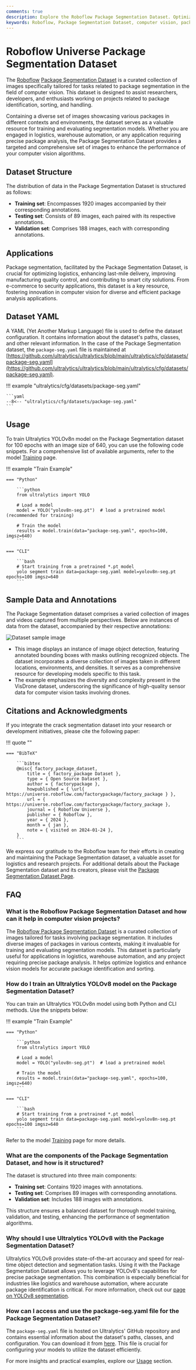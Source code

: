 ```yaml
---
comments: true
description: Explore the Roboflow Package Segmentation Dataset. Optimize logistics and enhance vision models with curated images for package identification and sorting.
keywords: Roboflow, Package Segmentation Dataset, computer vision, package identification, logistics, warehouse automation, segmentation models, training data
---
```


# Roboflow Universe Package Segmentation Dataset

The [Roboflow](https://roboflow.com/?ref=ultralytics) [Package Segmentation Dataset](https://universe.roboflow.com/factorypackage/factory_package) is a curated collection of images specifically tailored for tasks related to package segmentation in the field of computer vision. This dataset is designed to assist researchers, developers, and enthusiasts working on projects related to package identification, sorting, and handling.

Containing a diverse set of images showcasing various packages in different contexts and environments, the dataset serves as a valuable resource for training and evaluating segmentation models. Whether you are engaged in logistics, warehouse automation, or any application requiring precise package analysis, the Package Segmentation Dataset provides a targeted and comprehensive set of images to enhance the performance of your computer vision algorithms.

## Dataset Structure

The distribution of data in the Package Segmentation Dataset is structured as follows:

- **Training set**: Encompasses 1920 images accompanied by their corresponding annotations.
- **Testing set**: Consists of 89 images, each paired with its respective annotations.
- **Validation set**: Comprises 188 images, each with corresponding annotations.

## Applications

Package segmentation, facilitated by the Package Segmentation Dataset, is crucial for optimizing logistics, enhancing last-mile delivery, improving manufacturing quality control, and contributing to smart city solutions. From e-commerce to security applications, this dataset is a key resource, fostering innovation in computer vision for diverse and efficient package analysis applications.

## Dataset YAML

A YAML (Yet Another Markup Language) file is used to define the dataset configuration. It contains information about the dataset's paths, classes, and other relevant information. In the case of the Package Segmentation dataset, the `package-seg.yaml` file is maintained at [https://github.com/ultralytics/ultralytics/blob/main/ultralytics/cfg/datasets/package-seg.yaml](https://github.com/ultralytics/ultralytics/blob/main/ultralytics/cfg/datasets/package-seg.yaml).

!!! example "ultralytics/cfg/datasets/package-seg.yaml"

    ```yaml
    --8<-- "ultralytics/cfg/datasets/package-seg.yaml"
    ```

## Usage

To train Ultralytics YOLOv8n model on the Package Segmentation dataset for 100 epochs with an image size of 640, you can use the following code snippets. For a comprehensive list of available arguments, refer to the model [Training](../../modes/train.md) page.

!!! example "Train Example"

    === "Python"

        ```python
        from ultralytics import YOLO

        # Load a model
        model = YOLO("yolov8n-seg.pt")  # load a pretrained model (recommended for training)

        # Train the model
        results = model.train(data="package-seg.yaml", epochs=100, imgsz=640)
        ```

    === "CLI"

        ```bash
        # Start training from a pretrained *.pt model
        yolo segment train data=package-seg.yaml model=yolov8n-seg.pt epochs=100 imgsz=640
        ```

## Sample Data and Annotations

The Package Segmentation dataset comprises a varied collection of images and videos captured from multiple perspectives. Below are instances of data from the dataset, accompanied by their respective annotations:

![Dataset sample image](https://github.com/ultralytics/docs/releases/download/0/dataset-sample-image-1.avif)

- This image displays an instance of image object detection, featuring annotated bounding boxes with masks outlining recognized objects. The dataset incorporates a diverse collection of images taken in different locations, environments, and densities. It serves as a comprehensive resource for developing models specific to this task.
- The example emphasizes the diversity and complexity present in the VisDrone dataset, underscoring the significance of high-quality sensor data for computer vision tasks involving drones.

## Citations and Acknowledgments

If you integrate the crack segmentation dataset into your research or development initiatives, please cite the following paper:

!!! quote ""

    === "BibTeX"

        ```bibtex
        @misc{ factory_package_dataset,
            title = { factory_package Dataset },
            type = { Open Source Dataset },
            author = { factorypackage },
            howpublished = { \url{ https://universe.roboflow.com/factorypackage/factory_package } },
            url = { https://universe.roboflow.com/factorypackage/factory_package },
            journal = { Roboflow Universe },
            publisher = { Roboflow },
            year = { 2024 },
            month = { jan },
            note = { visited on 2024-01-24 },
        }
        ```

We express our gratitude to the Roboflow team for their efforts in creating and maintaining the Package Segmentation dataset, a valuable asset for logistics and research projects. For additional details about the Package Segmentation dataset and its creators, please visit the [Package Segmentation Dataset Page](https://universe.roboflow.com/factorypackage/factory_package).

## FAQ

### What is the Roboflow Package Segmentation Dataset and how can it help in computer vision projects?

The [Roboflow Package Segmentation Dataset](https://universe.roboflow.com/factorypackage/factory_package) is a curated collection of images tailored for tasks involving package segmentation. It includes diverse images of packages in various contexts, making it invaluable for training and evaluating segmentation models. This dataset is particularly useful for applications in logistics, warehouse automation, and any project requiring precise package analysis. It helps optimize logistics and enhance vision models for accurate package identification and sorting.

### How do I train an Ultralytics YOLOv8 model on the Package Segmentation Dataset?

You can train an Ultralytics YOLOv8n model using both Python and CLI methods. Use the snippets below:

!!! example "Train Example"

    === "Python"

        ```python
        from ultralytics import YOLO

        # Load a model
        model = YOLO("yolov8n-seg.pt")  # load a pretrained model

        # Train the model
        results = model.train(data="package-seg.yaml", epochs=100, imgsz=640)
        ```

    === "CLI"

        ```bash
        # Start training from a pretrained *.pt model
        yolo segment train data=package-seg.yaml model=yolov8n-seg.pt epochs=100 imgsz=640
        ```

Refer to the model [Training](../../modes/train.md) page for more details.

### What are the components of the Package Segmentation Dataset, and how is it structured?

The dataset is structured into three main components:

- **Training set**: Contains 1920 images with annotations.
- **Testing set**: Comprises 89 images with corresponding annotations.
- **Validation set**: Includes 188 images with annotations.

This structure ensures a balanced dataset for thorough model training, validation, and testing, enhancing the performance of segmentation algorithms.

### Why should I use Ultralytics YOLOv8 with the Package Segmentation Dataset?

Ultralytics YOLOv8 provides state-of-the-art accuracy and speed for real-time object detection and segmentation tasks. Using it with the Package Segmentation Dataset allows you to leverage YOLOv8's capabilities for precise package segmentation. This combination is especially beneficial for industries like logistics and warehouse automation, where accurate package identification is critical. For more information, check out our [page on YOLOv8 segmentation](https://docs.ultralytics.com/models/yolov8).

### How can I access and use the package-seg.yaml file for the Package Segmentation Dataset?

The `package-seg.yaml` file is hosted on Ultralytics' GitHub repository and contains essential information about the dataset's paths, classes, and configuration. You can download it from [here](https://github.com/ultralytics/ultralytics/blob/main/ultralytics/cfg/datasets/package-seg.yaml). This file is crucial for configuring your models to utilize the dataset efficiently.

For more insights and practical examples, explore our [Usage](https://docs.ultralytics.com/usage/python/) section.
